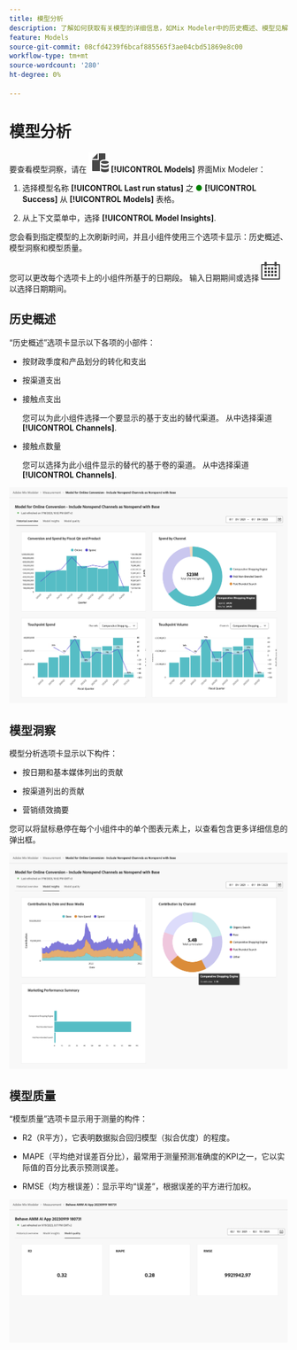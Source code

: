 ```yaml
---
title: 模型分析
description: 了解如何获取有关模型的详细信息，如Mix Modeler中的历史概述、模型见解和模型质量。
feature: Models
source-git-commit: 08cfd4239f6bcaf885565f3ae04cbd51869e8c00
workflow-type: tm+mt
source-wordcount: '280'
ht-degree: 0%

---
```



# 模型分析

要查看模型洞察，请在 ![模型](../assets/icons/FileData.svg) **[!UICONTROL Models]** 界面Mix Modeler：

1. 选择模型名称 **[!UICONTROL Last run status]** 之 <span style="color:green">●</span> **[!UICONTROL Success]** 从 **[!UICONTROL Models]** 表格。

1. 从上下文菜单中，选择 **[!UICONTROL Model Insights]**.

您会看到指定模型的上次刷新时间，并且小组件使用三个选项卡显示：历史概述、模型洞察和模型质量。

您可以更改每个选项卡上的小组件所基于的日期段。 输入日期期间或选择 ![日历](../assets/icons/Calendar.svg) 以选择日期期间。


## 历史概述

“历史概述”选项卡显示以下各项的小部件：

* 按财政季度和产品划分的转化和支出

* 按渠道支出

* 接触点支出

  您可以为此小组件选择一个要显示的基于支出的替代渠道。 从中选择渠道 **[!UICONTROL Channels]**.

* 接触点数量

  您可以选择为此小组件显示的替代的基于卷的渠道。 从中选择渠道 **[!UICONTROL Channels]**.



![模型 — 历史概述](../assets/model-historical-overview.png)


## 模型洞察

模型分析选项卡显示以下构件：

* 按日期和基本媒体列出的贡献

* 按渠道列出的贡献

* 营销绩效摘要

您可以将鼠标悬停在每个小组件中的单个图表元素上，以查看包含更多详细信息的弹出框。

![模型 — 模型洞察](../assets/model-model-insights.png)


## 模型质量

“模型质量”选项卡显示用于测量的构件：

* R2（R平方），它表明数据拟合回归模型（拟合优度）的程度。

* MAPE（平均绝对误差百分比），最常用于测量预测准确度的KPI之一，它以实际值的百分比表示预测误差。

* RMSE（均方根误差）：显示平均“误差”，根据误差的平方进行加权。

![模型质量](../assets/model-quality.png)


